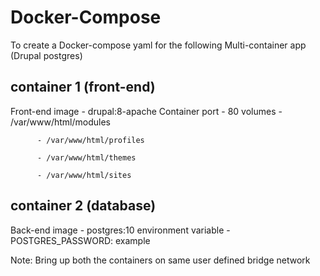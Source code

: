 # Docker-Compose
To create a Docker-compose yaml for the following Multi-container app (Drupal postgres)

## container 1 (front-end)

  Front-end image - drupal:8-apache
  Container port - 80
  volumes 
          - /var/www/html/modules

          - /var/www/html/profiles

          - /var/www/html/themes

          - /var/www/html/sites

## container 2 (database)

  Back-end image - postgres:10
  environment variable -  POSTGRES_PASSWORD: example

Note: Bring up both the containers on same user defined bridge network
